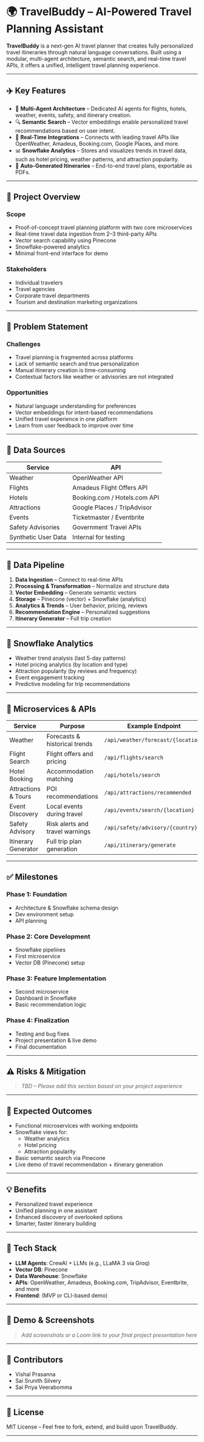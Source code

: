# 🌍 TravelBuddy – AI-Powered Travel Planning Assistant

**TravelBuddy** is a next-gen AI travel planner that creates fully personalized travel itineraries through natural language conversations. Built using a modular, multi-agent architecture, semantic search, and real-time travel APIs, it offers a unified, intelligent travel planning experience.

---

## ✈️ Key Features

- 🧠 **Multi-Agent Architecture** – Dedicated AI agents for flights, hotels, weather, events, safety, and itinerary creation.
- 🔍 **Semantic Search** – Vector embeddings enable personalized travel recommendations based on user intent.
- 🏨 **Real-Time Integrations** – Connects with leading travel APIs like OpenWeather, Amadeus, Booking.com, Google Places, and more.
- 📊 **Snowflake Analytics** – Stores and visualizes trends in travel data, such as hotel pricing, weather patterns, and attraction popularity.
- 🧾 **Auto-Generated Itineraries** – End-to-end travel plans, exportable as PDFs.

---

## 📌 Project Overview

### Scope

- Proof-of-concept travel planning platform with two core microservices
- Real-time travel data ingestion from 2–3 third-party APIs
- Vector search capability using Pinecone
- Snowflake-powered analytics
- Minimal front-end interface for demo

### Stakeholders

- Individual travelers
- Travel agencies
- Corporate travel departments
- Tourism and destination marketing organizations

---

## 🚧 Problem Statement

### Challenges

- Travel planning is fragmented across platforms
- Lack of semantic search and true personalization
- Manual itinerary creation is time-consuming
- Contextual factors like weather or advisories are not integrated

### Opportunities

- Natural language understanding for preferences
- Vector embeddings for intent-based recommendations
- Unified travel experience in one platform
- Learn from user feedback to improve over time

---

## 🔗 Data Sources

| Service               | API                           |
|-----------------------|-------------------------------|
| Weather               | OpenWeather API               |
| Flights               | Amadeus Flight Offers API     |
| Hotels                | Booking.com / Hotels.com API  |
| Attractions           | Google Places / TripAdvisor   |
| Events                | Ticketmaster / Eventbrite     |
| Safety Advisories     | Government Travel APIs        |
| Synthetic User Data   | Internal for testing          |

---

## 🔄 Data Pipeline

1. **Data Ingestion** – Connect to real-time APIs
2. **Processing & Transformation** – Normalize and structure data
3. **Vector Embedding** – Generate semantic vectors
4. **Storage** – Pinecone (vector) + Snowflake (analytics)
5. **Analytics & Trends** – User behavior, pricing, reviews
6. **Recommendation Engine** – Personalized suggestions
7. **Itinerary Generator** – Full trip creation

---

## 🧠 Snowflake Analytics

- Weather trend analysis (last 5-day patterns)
- Hotel pricing analytics (by location and type)
- Attraction popularity (by reviews and frequency)
- Event engagement tracking
- Predictive modeling for trip recommendations

---

## 🧩 Microservices & APIs

| Service              | Purpose                              | Example Endpoint                          |
|----------------------|---------------------------------------|-------------------------------------------|
| Weather              | Forecasts & historical trends         | `/api/weather/forecast/{location}`        |
| Flight Search        | Flight offers and pricing             | `/api/flights/search`                     |
| Hotel Booking        | Accommodation matching                | `/api/hotels/search`                      |
| Attractions & Tours  | POI recommendations                   | `/api/attractions/recommended`           |
| Event Discovery      | Local events during travel            | `/api/events/search/{location}`           |
| Safety Advisory      | Risk alerts and travel warnings       | `/api/safety/advisory/{country}`          |
| Itinerary Generator  | Full trip plan generation             | `/api/itinerary/generate`                 |

---

## ✅ Milestones

### Phase 1: Foundation
- Architecture & Snowflake schema design
- Dev environment setup
- API planning

### Phase 2: Core Development
- Snowflake pipelines
- First microservice
- Vector DB (Pinecone) setup

### Phase 3: Feature Implementation
- Second microservice
- Dashboard in Snowflake
- Basic recommendation logic

### Phase 4: Finalization
- Testing and bug fixes
- Project presentation & live demo
- Final documentation

---

## ⚠️ Risks & Mitigation

> _TBD – Please add this section based on your project experience_

---

## 🎯 Expected Outcomes

- Functional microservices with working endpoints
- Snowflake views for:
  - Weather analytics
  - Hotel pricing
  - Attraction popularity
- Basic semantic search via Pinecone
- Live demo of travel recommendation + itinerary generation

---

## 💡 Benefits

- Personalized travel experience
- Unified planning in one assistant
- Enhanced discovery of overlooked options
- Smarter, faster itinerary building

---

## 📁 Tech Stack

- **LLM Agents**: CrewAI + LLMs (e.g., LLaMA 3 via Groq)
- **Vector DB**: Pinecone
- **Data Warehouse**: Snowflake
- **APIs**: OpenWeather, Amadeus, Booking.com, TripAdvisor, Eventbrite, and more
- **Frontend**: (MVP or CLI-based demo)

---

## 📸 Demo & Screenshots

> _Add screenshots or a Loom link to your final project presentation here_

---

## 👥 Contributors

- Vishal Prasanna
- Sai Srunith Silvery
- Sai Priya Veerabomma

---

## 📜 License

MIT License – Feel free to fork, extend, and build upon TravelBuddy.

---

